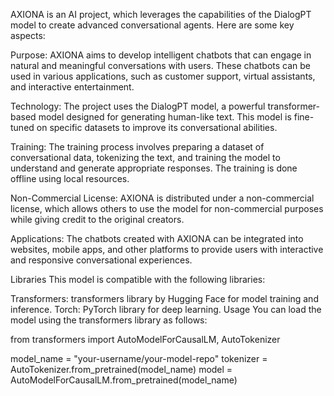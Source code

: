 AXIONA is an AI project, which leverages the capabilities of the DialogPT model to create advanced conversational agents. Here are some key aspects:

Purpose: AXIONA aims to develop intelligent chatbots that can engage in natural and meaningful conversations with users. These chatbots can be used in various applications, such as customer support, virtual assistants, and interactive entertainment.

Technology: The project uses the DialogPT model, a powerful transformer-based model designed for generating human-like text. This model is fine-tuned on specific datasets to improve its conversational abilities.

Training: The training process involves preparing a dataset of conversational data, tokenizing the text, and training the model to understand and generate appropriate responses. The training is done offline using local resources.

Non-Commercial License: AXIONA is distributed under a non-commercial license, which allows others to use the model for non-commercial purposes while giving credit to the original creators.

Applications: The chatbots created with AXIONA can be integrated into websites, mobile apps, and other platforms to provide users with interactive and responsive conversational experiences.

Libraries
This model is compatible with the following libraries:

Transformers: transformers library by Hugging Face for model training and inference.
Torch: PyTorch library for deep learning.
Usage
You can load the model using the transformers library as follows:

from transformers import AutoModelForCausalLM, AutoTokenizer

model_name = "your-username/your-model-repo"
tokenizer = AutoTokenizer.from_pretrained(model_name)
model = AutoModelForCausalLM.from_pretrained(model_name)
